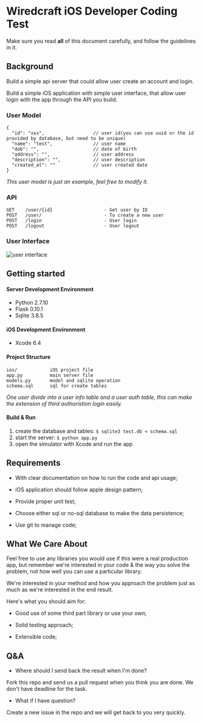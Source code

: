 # Wiredcraft iOS Developer Coding Test

Make sure you read **all** of this document carefully, and follow the guidelines in it.

## Background

Build a simple api server that could allow user create an account and login.

Build a simple iOS application with simple user interface, that allow user login with the app through the API you build.

### User Model

```
{
  "id": "xxx",                  // user id(you can use uuid or the id provided by database, but need to be unique)
  "name": "test",               // user name
  "dob": "",                    // date of birth
  "address": "",                // user address
  "description": "",            // user description
  "created_at": ""              // user created date
}
```
*This user model is just an example, feel free to modify it.*

### API

```
GET    /user/{id}                   - Get user by ID
POST   /user/                       - To create a new user
POST   /login                       - User login
POST   /logout                      - User logout
```

### User Interface
![user interface](https://cloud.githubusercontent.com/assets/914595/9623682/f22d8f4c-5176-11e5-88fb-133828455702.jpg)

## Getting started

#### Server Development Environment

* Python 2.7.10
* Flask 0.10.1
* Sqlite 3.8.5

#### iOS Development Environment

* Xcode 6.4

#### Project Structure

```
ios/            iOS project file
app.py          main server file
models.py       model and sqlite operation
schema.sql      sql for create tables
```

*One user divide into a user info table and a user auth table, this can make the extension of third authoristion login easily.*

#### Build & Run

1. create the database and tables: `$ sqlite3 test.db < schema.sql`
2. start the server: `$ python app.py`
3. open the simulator with Xcode and run the app

## Requirements

- With clear documentation on how to run the code and api usage;

- iOS application should follow apple design pattern;

- Provide proper unit test;

- Choose either sql or no-sql database to make the data persistence;

- Use git to manage code;


## What We Care About

Feel free to use any libraries you would use if this were a real production app, but remember we're interested in your code & the way you solve the problem, not how well you can use a particular library.

We're interested in your method and how you approach the problem just as much as we're interested in the end result.

Here's what you should aim for:

- Good use of some third part library or use your own;

- Solid testing approach;

- Extensible code;

## Q&A

* Where should I send back the result when I'm done?

Fork this repo and send us a pull request when you think you are done. We don't have deadline for the task.

* What if I have question?

Create a new issue in the repo and we will get back to you very quickly.


